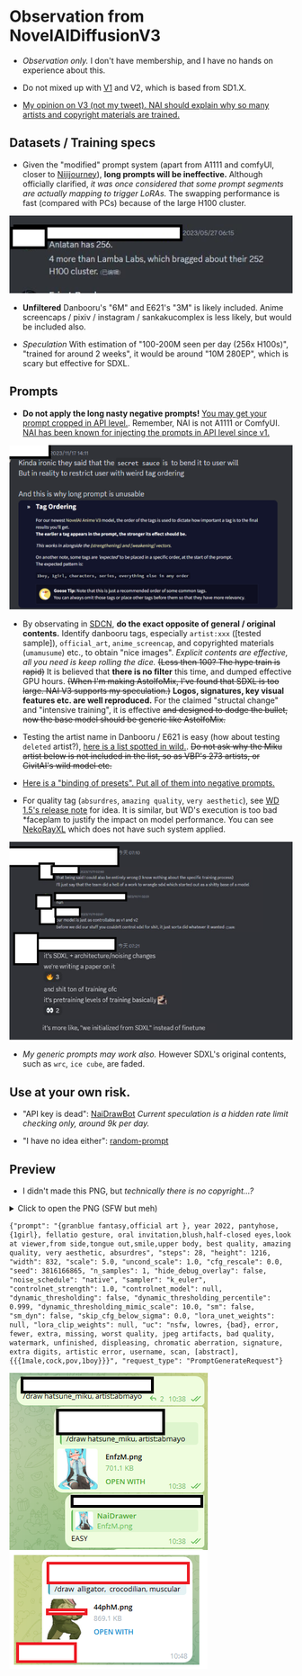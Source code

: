 # Observation from NovelAIDiffusionV3 #

- *Observation only.* I don't have membership, and I have no hands on experience about this.

- Do not mixed up with [V1](../ch99/925997e9.md) and V2, which is based from SD1.X.

- [My opinion on V3 (not my tweet). NAI should explain why so many artists and copyright materials are trained.](https://x.com/laz75n/status/1725042286088880587?s=20)

## Datasets / Training specs ##

- Given the "modified" prompt system (apart from A1111 and comfyUI, closer to [Nijijourney](https://nijijourney.com/en/)), **long prompts will be ineffective.** Although officially clarified, *it was once considered that some prompt segments are actually mapping to trigger LoRAs.* The swapping performance is fast (compared with PCs) because of the large H100 cluster. 

![img/photo_2023-11-17_23-42-37.jpg](img/photo_2023-11-17_23-42-37.jpg)

- **Unfiltered** Danbooru's "6M" and E621's "3M" is likely included. Anime screencaps / pixiv / instagram / sankakucomplex is less likely, but would be included also. 

- *Speculation* With estimation of "100-200M seen per day (256x H100s)", "trained for around 2 weeks", it would be around "10M 280EP", which is scary but effective for SDXL. 

## Prompts ##

- **Do not apply the long nasty negative prompts!** [You may get your prompt cropped in API level.](https://vxtwitter.com/linaqruf_/status/1725397495705112983). Remember, NAI is not A1111 or ComfyUI. [NAI has been known for injecting the prompts in API level since v1.](https://docs.novelai.net/image/qualitytags.html)

![img/23112101.png](img/23112101.png)

- By observating in [SDCN](https://t.me/StableDiffusion_CN), **do the exact opposite of general / original contents.** Identify danbooru tags, especially `artist:xxx` ([tested sample]), `official_art`, `anime_screencap`, and copyrighted materials (`umamusume`) etc., to obtain "nice images". *Explicit contents are effective, all you need is keep rolling the dice.* ~~(Less then 100? The hype train is rapid)~~ It is believed that **there is no filter** this time, and dumped effective GPU hours. ~~(When I'm making AstolfoMix, I've found that SDXL is too large. NAI V3 supports my speculation.)~~ **Logos, signatures, key visual features etc. are well reproduced.** For the claimed "structal change" and "intensive training", it is effective ~~and designed to dodge the bullet, now the base model should be generic like AstolfoMix.~~

- Testing the artist name in Danbooru / E621 is easy (how about testing `deleted` artist?), [here is a list spotted in wild.](https://pastebin.com/T557XrsH). ~~Do not ask why the Miku artist below is not included in the list, so as VBP's 273 artists, or CivitAI's wild model etc.~~

- [Here is a "binding of presets". Put all of them into negative prompts.](https://t.me/StableDiffusion_CN/1343820)

- For quality tag (`absurdres`, `amazing quality`, `very aesthetic`), see [WD 1.5's release note](https://saltacc.notion.site/saltacc/WD-1-5-Beta-3-Release-Notes-1e35a0ed1bb24c5b93ec79c45c217f63) for idea. It is similar, but WD's execution is too bad *faceplam to justify the impact on model performance. You can see [NekoRayXL](https://civitai.com/models/136719/nekorayxl) which does not have such system applied.

![img/23111401.png](img/23111401.png)

- *My generic prompts may work also.* However SDXL's original contents, such as `wrc`, `ice cube`, are faded.

## Use at your own risk. ##

- "API key is dead": [NaiDrawBot](https://github.com/sudoskys/NaiDrawBot) *Current speculation is a hidden rate limit checking only, around 9k per day.*

- "I have no idea either": [random-prompt](https://github.com/crosstyan/random-prompt)

## Preview ##

- I didn't made this PNG, but *technically there is no copyright...?*

<details>
    <summary>Click to open the PNG (SFW but meh)</summary>

![{granblue_fantasy,official_art_},_year_2022,_pantyhose,{1girl},.png](img/{granblue_fantasy,official_art_},_year_2022,_pantyhose,{1girl},.png)

</details>

```
{"prompt": "{granblue fantasy,official art }, year 2022, pantyhose,{1girl}, fellatio gesture, oral invitation,blush,half-closed eyes,look at viewer,from side,tongue out,smile,upper body, best quality, amazing quality, very aesthetic, absurdres", "steps": 28, "height": 1216, "width": 832, "scale": 5.0, "uncond_scale": 1.0, "cfg_rescale": 0.0, "seed": 3816166865, "n_samples": 1, "hide_debug_overlay": false, "noise_schedule": "native", "sampler": "k_euler", "controlnet_strength": 1.0, "controlnet_model": null, "dynamic_thresholding": false, "dynamic_thresholding_percentile": 0.999, "dynamic_thresholding_mimic_scale": 10.0, "sm": false, "sm_dyn": false, "skip_cfg_below_sigma": 0.0, "lora_unet_weights": null, "lora_clip_weights": null, "uc": "nsfw, lowres, {bad}, error, fewer, extra, missing, worst quality, jpeg artifacts, bad quality, watermark, unfinished, displeasing, chromatic aberration, signature, extra digits, artistic error, username, scan, [abstract], {{{1male,cock,pov,1boy}}}", "request_type": "PromptGenerateRequest"}
```

![img/23111801.png](img/23111801.png)
